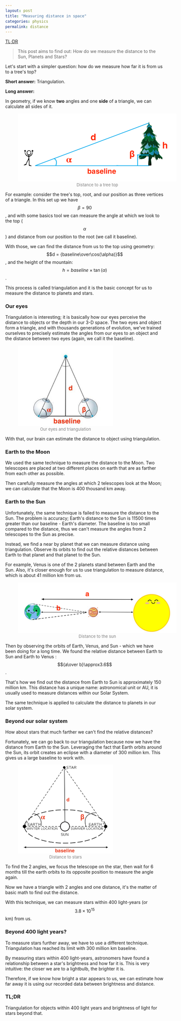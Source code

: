 ```yaml
---
layout: post
title: "Measuring distance in space"
categories: physics
permalink: distance
---
```

[TL;DR](#tldr)

> This post aims to find out: How do we measure the distance to the Sun, Planets and Stars?

Let's start with a simpler question: how do we measure how far it is from us to a tree's top?

**Short answer:** Triangulation.

**Long answer:** 

In geometry, if we know **two** angles and one **side** of a triangle, we can calculate all sides of it.

<figure style="width:100%" class="img-center">
    <img src="/assets/img/posts/distancetotreetop.png" />
    <figcaption style='text-align:center; font-size:13px; color:gray;'>Distance to a tree top</figcaption>
</figure>


For example: consider the tree's top, root, and our position as three vertices of a triangle. 
In this set up we have $$\beta=90$$, and with some basics tool we can measure the angle at which we look to the top ($$\alpha$$) and distance from our position to the root (we call it baseline).

With those, we can find  the distance from us to the top using geometry: $$d = {baseline\over\cos(\alpha)}$$, and the height of the mountain: $$h = {baseline\times\tan(\alpha)}$$.

This process is called triangulation and it is the basic concept for us to measure the distance to planets and stars.

### Our eyes

Triangulation is interesting;  it is basically how our eyes perceive the distance to objects or the depth in our 3-D space. The two eyes and object form a triangle, and with thousands generations of evolution, we've trained ourselves to precisely estimate the angles from our eyes to an object and the distance between two eyes (again, we call it the baseline).

<figure style="width:60%" class="img-center">
    <img src="/assets/img/posts/distancetoobject.jpg" />
    <figcaption style='text-align:center; font-size:13px; color:gray;'>Our eyes and triangulation</figcaption>
</figure>

With that, our brain can estimate the distance to object using triangulation.

### Earth to the Moon

We used the same technique to measure the distance to the Moon. Two telescopes are placed at two different places on earth that are as farther from each other as possible. 

Then carefully measure the angles at which 2 telescopes look at the Moon; we can calculate that the Moon is 400 thousand km away.

### Earth to the Sun

Unfortunately, the same technique is failed to measure the distance to the Sun. The problem is accuracy; Earth's distance to the Sun is 11500 times greater than our baseline - Earth's diameter. The baseline is too small compared to the distance, thus we can't measure the angles from 2 telescopes to the Sun as precise.

Instead, we find a near by planet that we can measure distance using triangulation. Observe its orbits to find out the relative distances between Earth to that planet and that planet to the Sun.

For example, Venus is one of the 2 planets stand between Earth and the Sun. Also, it's closer enough for us to use triangulation to measure distance, which is about 41 million km from us.

<figure style="width:100%" class="img-center">
    <img src="/assets/img/posts/distancetosun.png" />
    <figcaption style='text-align:center; font-size:13px; color:gray;'>Distance to the sun</figcaption>
</figure>

Then by observing the orbits of Earth, Venus, and Sun - which we have been doing for a long time. We found the relative distance between Earth to Sun and Earth to Venus : $${a\over b}\approx3.6$$. 

That's how we find out the distance from Earth to Sun is approximately 150 million km. This distance has a unique name: astronomical unit or AU, it is usually used to measure distances within our Solar System.

The same technique is applied to calculate the distance to planets in our solar system.

### Beyond our solar system

How about stars that much farther we can't find the relative distances?

Fortunately, we can go back to our triangulation because now we have the distance from Earth to the Sun. Leveraging the fact that Earth orbits around the Sun, its orbit creates an eclipse with a diameter of 300 million km. This gives us a large baseline to work with.

<figure style="width:60%" class="img-center">
    <img src="/assets/img/posts/distancetostar.png" />
    <figcaption style='text-align:center; font-size:13px; color:gray;'>Distance to stars</figcaption>
</figure>

To find the 2 angles, we focus the telescope on the star, then wait for 6 months till the earth orbits to its  opposite position to measure the angle again. 

Now we have a triangle with 2 angles and one distance, it's the matter of basic math to find out the distance.

With this technique, we can measure stars within 400 light-years (or $$3.8\times10^{15}$$ km) from us.

### Beyond 400 light years?

To measure stars further away, we have to use a different technique. Triangulation has reached its limit with 300 million km baseline.

By measuring stars within 400 light-years, astronomers have found a relationship between a star's brightness and how far it is. This is very intuitive: the closer we are to a lightbulb, the brighter it is.

Therefore, if we know how bright a star appears to us, we can estimate how far away it is using our recorded data between brightness and distance.

### TL;DR

Triangulation for objects within 400 light years and brightness of light for stars beyond that.

